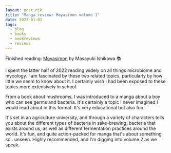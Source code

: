 ```yaml
---
layout: post.njk
title: "Manga review: Moyasimon volume 1"
date: 2023-01-02
tags:
  - blog
  - books
  - bookreviews
  - reviews
---
```

Finished reading: [Moyasimon](https://micro.blog/books/9780345514721) by Masayuki Ishikawa 📚

I spent the latter half of 2022 reading widely on all things microbiome and mycology. I am fascinated by these two related topics, particularly by how little we seem to know about it. I certainly wish I had been exposed to these topics more extensively in school.  

From a book about mushrooms, I was introduced to a manga about a boy who can see germs and bacteria. It's certainly a topic I never imagined I would read about in this format. It's very educational but also fun. 

It's set in an agriculture university, and through a variety of characters tells you about the different types of bacteria in sake-brewing, bacteria that exists around us, as well as different fermentation practices around the world. It's fun, and quite action-packed for manga that's about something so.. unseen. Highly recommended, and I'm digging into volume 2 as we speak.
